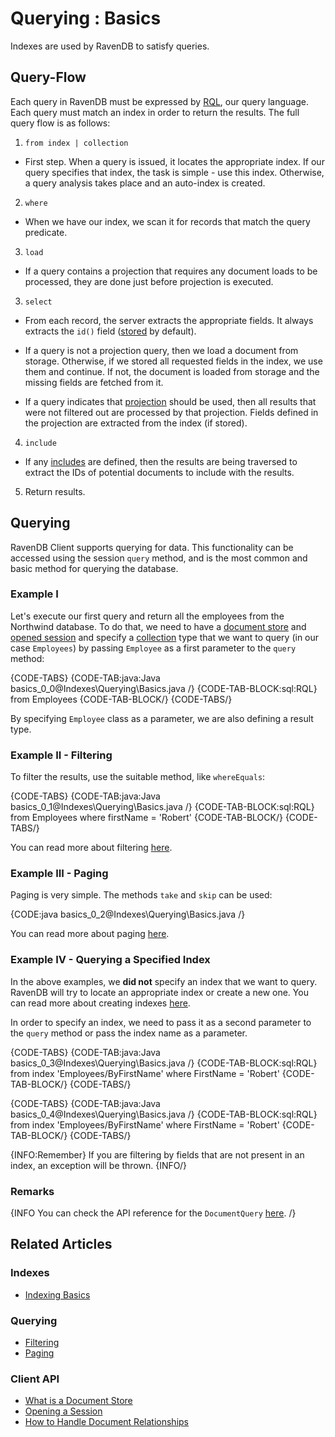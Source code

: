 ﻿# Querying : Basics

Indexes are used by RavenDB to satisfy queries.

## Query-Flow

Each query in RavenDB must be expressed by [RQL](../../indexes/querying/what-is-rql), our query language. Each query must match an index in order to return the results. The full query flow is as follows:

1. `from index | collection` 
  - First step. When a query is issued, it locates the appropriate index. If our query specifies that index, the task is simple - use this index. Otherwise, a query analysis takes place and an auto-index is created.

2. `where` 
  - When we have our index, we scan it for records that match the query predicate.

3. `load`
  - If a query contains a projection that requires any document loads to be processed, they are done just before projection is executed.

3. `select`
  - From each record, the server extracts the appropriate fields. It always extracts the `id()` field ([stored](../../indexes/storing-data-in-index) by default).   

  - If a query is not a projection query, then we load a document from storage. Otherwise, if we stored all requested fields in the index, we use them and continue. If not, the document is loaded from storage and the missing fields are fetched from it.

  - If a query indicates that [projection](../../indexes/querying/projections) should be used, then all results that were not filtered out are processed by that projection. Fields defined in the projection are extracted from the index (if stored).

4. `include` 
  - If any [includes](../../client-api/how-to/handle-document-relationships#includes) are defined, then the results are being traversed to extract the IDs of potential documents to include with the results.

5. Return results.

## Querying

RavenDB Client supports querying for data. This functionality can be accessed using the session `query` method, and is the most common and basic method for querying the database.

### Example I

Let's execute our first query and return all the employees from the Northwind database. To do that, we need to have a [document store](../../client-api/what-is-a-document-store) and [opened session](../../client-api/session/opening-a-session) and specify a [collection](../../client-api/faq/what-is-a-collection) type that we want to query (in our case `Employees`) by passing `Employee` as a first parameter to the `query` method:

{CODE-TABS}
{CODE-TAB:java:Java basics_0_0@Indexes\Querying\Basics.java /}
{CODE-TAB-BLOCK:sql:RQL}
from Employees
{CODE-TAB-BLOCK/}
{CODE-TABS/}

By specifying `Employee` class as a parameter, we are also defining a result type.

### Example II - Filtering

To filter the results, use the suitable method, like `whereEquals`:

{CODE-TABS}
{CODE-TAB:java:Java basics_0_1@Indexes\Querying\Basics.java /}
{CODE-TAB-BLOCK:sql:RQL}
from Employees
where firstName = 'Robert'
{CODE-TAB-BLOCK/}
{CODE-TABS/}

You can read more about filtering [here](../../indexes/querying/filtering).

### Example III - Paging

Paging is very simple. The methods `take` and `skip` can be used:

{CODE:java basics_0_2@Indexes\Querying\Basics.java /}

You can read more about paging [here](../../indexes/querying/paging).

### Example IV - Querying a Specified Index

In the above examples, we **did not** specify an index that we want to query. RavenDB will try to locate an appropriate index or create a new one. You can read more about creating indexes [here](../../indexes/creating-and-deploying).

In order to specify an index, we need to pass it as a second parameter to the `query` method or pass the index name as a parameter.

{CODE-TABS}
{CODE-TAB:java:Java basics_0_3@Indexes\Querying\Basics.java /}
{CODE-TAB-BLOCK:sql:RQL}
from index 'Employees/ByFirstName' 
where FirstName = 'Robert'
{CODE-TAB-BLOCK/}
{CODE-TABS/}

{CODE-TABS}
{CODE-TAB:java:Java basics_0_4@Indexes\Querying\Basics.java /}
{CODE-TAB-BLOCK:sql:RQL}
from index 'Employees/ByFirstName' 
where FirstName = 'Robert'
{CODE-TAB-BLOCK/}
{CODE-TABS/}

{INFO:Remember}
If you are filtering by fields that are not present in an index, an exception will be thrown.
{INFO/}

### Remarks

{INFO You can check the API reference for the `DocumentQuery` [here](../../client-api/session/querying/document-query/what-is-document-query). /}

## Related Articles

### Indexes

- [Indexing Basics](../../indexes/indexing-basics)

### Querying

- [Filtering](../../indexes/querying/filtering)
- [Paging](../../indexes/querying/paging)

### Client API

- [What is a Document Store](../../client-api/what-is-a-document-store)
- [Opening a Session](../../client-api/session/opening-a-session)
- [How to Handle Document Relationships](../../client-api/how-to/handle-document-relationships)
